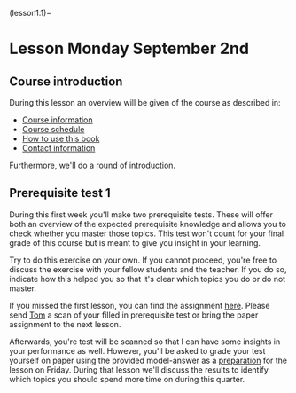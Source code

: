 (lesson1.1)=
# Lesson Monday September 2nd

## Course introduction
During this lesson an overview will be given of the course as described in:
- [Course information](../../course_information.md)
- [Course schedule](../../schedule.md)
- [How to use this book](../../instructions.md)
- [Contact information](../../contact_information.md)

Furthermore, we'll do a round of introduction.

## Prerequisite test 1
During this first week you'll make two prerequisite tests. These will offer both an overview of the expected prerequisite knowledge and allows you to check whether you master those topics. This test won't count for your final grade of this course but is meant to give you insight in your learning.

Try to do this exercise on your own. If you cannot proceed, you're free to discuss the exercise with your fellow students and the teacher. If you do so, indicate how this helped you so that it's clear which topics you do or do not master.

If you missed the first lesson, you can find the assignment [here](./prerequisite_test1.pdf). Please send [Tom](mailto:t.r.vanwoudenberg@tudelft.nl) a scan of your filled in prerequisite test or bring the paper assignment to the next lesson.

Afterwards, you're test will be scanned so that I can have some insights in your performance as well. However, you'll be asked to grade your test yourself on paper using the provided model-answer as a [preparation](homework1.3) for the lesson on Friday. During that lesson we'll discuss the results to identify which topics you should spend more time on during this quarter.